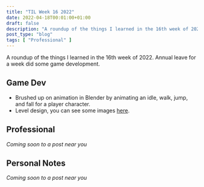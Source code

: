 ```yaml
---
title: "TIL Week 16 2022"
date: 2022-04-18T00:01:00+01:00
draft: false
description: "A roundup of the things I learned in the 16th week of 2022."
post_type: "blog"
tags: [ "Professional" ]
---
```


A roundup of the things I learned in the 16th week of 2022. Annual leave for a week did some game development.

## Game Dev

* Brushed up on animation in Blender by animating an idle, walk, jump, and fall for a player character.
* Level design, you can see some images [here](/2022-04-18-01-game-development).

## Professional

*Coming soon to a post near you*

## Personal Notes

*Coming soon to a post near you*